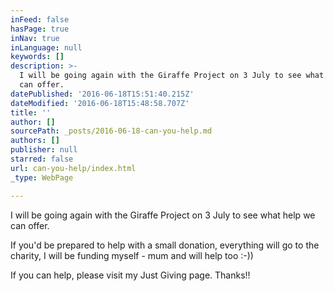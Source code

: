 ```yaml
---
inFeed: false
hasPage: true
inNav: true
inLanguage: null
keywords: []
description: >-
  I will be going again with the Giraffe Project on 3 July to see what help we
  can offer.
datePublished: '2016-06-18T15:51:40.215Z'
dateModified: '2016-06-18T15:48:58.707Z'
title: ''
author: []
sourcePath: _posts/2016-06-18-can-you-help.md
authors: []
publisher: null
starred: false
url: can-you-help/index.html
_type: WebPage

---
```

I will be going again with the Giraffe Project on 3 July to see what help we can offer.

If you'd be prepared to help with a small donation, everything will go to the charity, I will be funding myself - mum and will help too :-))

If you can help, please visit my Just Giving page.  Thanks!!